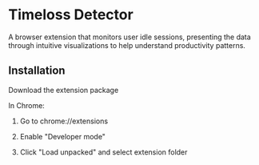 # Timeloss Detector
A browser extension that monitors user idle sessions, presenting the data through intuitive visualizations to help understand productivity patterns.

## Installation
Download the extension package

In Chrome:

1. Go to chrome://extensions

2. Enable "Developer mode"

3. Click "Load unpacked" and select extension folder
